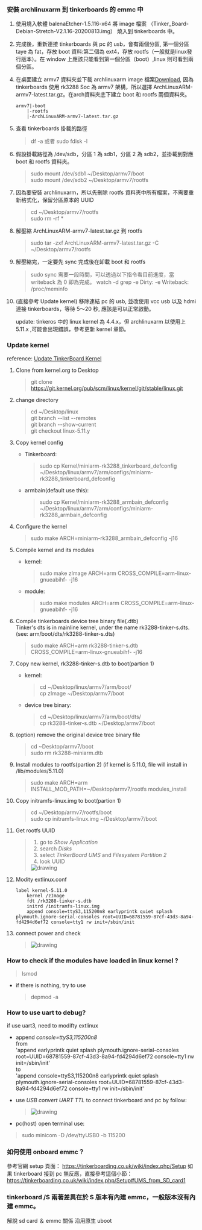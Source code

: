 ### 安裝 archlinuxarm 到 tinkerboards 的 emmc 中

1. 使用燒入軟體 balenaEtcher-1.5.116-x64 將 image
檔案 （Tinker_Board-Debian-Stretch-V2.1.16-20200813.img）
燒入到 tinkerboards 中。

2. 完成後，重新連接 tinkerboards 與 pc 的 usb，會有兩個分區,
第一個分區taye 為 fat，存放 boot 資料:第二個為 ext4，存放 rootfs（一般就是linux發行版本）。在 window 上應該只能看到第一個分區（boot）,linux 則可看到兩個分區。

<!-- 3. 移除連接中的 tinkerboards 裝置, 一般是掛載在 /dev/sdX，X-> 取決於有幾個外接usb除存裝置，如果 tinkerboard 為第二個，則為 sdb, 第一個分區為 sdb1，以此類推數字與分區關係。

    `sudo umount /dev/sdb*` -->

4. 在桌面建立 armv7 資料夾並下載 archlinuxarm image 檔案[Download](https://archlinuxarm.org/about/downloads), 因為tinkerboards 使用 rk3288 Soc 為 armv7 架構，所以選擇 ArchLinuxARM-armv7-latest.tar.gz。在arch資料夾底下建立 boot 和 rootfs 兩個資料夾。

    ```
    armv7|-boot
        |-rootfs
        |-ArchLinuxARM-armv7-latest.tar.gz
    ```

5. 查看 tinkerboards 掛載的路徑
    > df -a 或者 sudo fdisk -l

<!-- 5. 假設因為目前 /dev/sdb2 上面是官方 debain 中的檔案，刪除資料夾中所有檔案。

    `yes | sudo mkfs.ext4 /dev/sdb4` -->

6. 假設掛載路徑為 /dev/sdb，分區 1 為 sdb1，分區 2 為 sdb2，並掛載到對應 boot 和 rootfs 資料夾。
    > sudo mount /dev/sdb1 ~/Desktop/armv7/boot  
    sudo mount /dev/sdb2 ~/Desktop/armv7/rootfs

7. 因為要安裝 archlinuxarm，所以先刪除 rootfs 資料夾中所有檔案，不需要重新格式化，保留分區原本的 UUID
    > cd ~/Desktop/armv7/rootfs  
    sudo rm -rf *  
 
8. 解壓縮 ArchLinuxARM-armv7-latest.tar.gz 到 rootfs
    > sudo tar -zxf ArchLinuxARM-armv7-latest.tar.gz -C ~/Desktop/armv7/rootfs

9. 解壓縮完，一定要先 sync 完成後在卸載 boot 和 rootfs  
    > sudo sync
    需要一段時間，可以透過以下指令看目前進度，當 writeback 為 0 即為完成。
    > watch -d grep -e Dirty: -e Writeback: /proc/meminfo

10. (直接參考 Update kernel) 移除連結 pc 的 usb, 並改使用 vcc usb 以及 hdmi 連接 tinkerboards，等待 5～20 秒, 應該是可以正常啟動。

    update: tinkeros 中的 linux kernel 為 4.4.x，但 archlinuxarm 以使用上 5.11.x ,可能會出現錯誤，參考更新 kernel 章節。
    
### Update kernel

reference: [Update TinkerBoard Kernel](https://gist.github.com/TinkerTeam/6286550ce70d34f6b3d483cd803da786#gistcomment-3563189)

1. Clone from kernel.org to Desktop
    > git clone https://git.kernel.org/pub/scm/linux/kernel/git/stable/linux.git

2. change directory
    > cd ~/Desktop/linux  
    git branch --list --remotes  
    git branch --show-current  
    git checkout linux-5.11.y

3. Copy kernel config  
    - Tinkerboard:    
        > sudo cp Kernel/miniarm-rk3288_tinkerboard_defconfig ~/Desktop/linux/armv7/arm/configs/miniarm-rk3288_tinkerboard_defconfig

    - armbain(default use this):   
        > sudo cp Kernel/miniarm-rk3288_armbain_defconfig ~/Desktop/linux/armv7/arm/configs/miniarm-rk3288_armbain_defconfig

4. Configure the kernel
    > sudo make ARCH=miniarm-rk3288_armbain_defconfig -j16

5. Compile kernel and its modules
    - kernel:
        > sudo make zImage ARCH=arm CROSS_COMPILE=arm-linux-gnueabihf- -j16
    - module:
        > sudo make modules ARCH=arm CROSS_COMPILE=arm-linux-gnueabihf- -j16

6. Compile tinkerboards device tree binary file(.dtb)   
Tinker's dts is in mainline kernel, under the name rk3288-tinker-s.dts.(see: arm/boot/dts/rk3288-tinker-s.dts)
    > sudo make ARCH=arm rk3288-tinker-s.dtb CROSS_COMPILE=arm-linux-gnueabihf- -j16

7. Copy new kernel, rk3288-tinker-s.dtb to boot(partion 1)
    - kernel:
        > cd ~/Desktop/linux/armv7/arm/boot/  
        cp zImage ~/Desktop/armv7/boot
    - device tree binary:
        >cd ~/Desktop/linux/armv7/arm/boot/dts/   
        cp rk3288-tinker-s.dtb ~/Desktop/armv7/boot

8. (option) remove the original device tree binary file
    > cd ~Desktop/armv7/boot  
    sudo rm rk3288-miniarm.dtb

9. Install modules to rootfs(partion 2)
(if kernel is 5.11.0, file will install in /lib/modules/5.11.0)
    > sudo make ARCH=arm INSTALL_MOD_PATH=~/Desktop/armv7/rootfs modules_install

10. Copy initramfs-linux.img to boot(partion 1)
    > cd ~/Desktop/armv7/rootfs/boot  
   sudo cp initramfs-linux.img ~/Desktop/armv7/boot

11. Get rootfs UUID
    > 1. go to *Show Application*
    > 2. search *Disks*
    > 3. select *TinkerBoard UMS* and *Filesystem Partition 2*
    > 4. look UUID
    > <img src="img/disks.png" alt="drawing"/>

9. Modity extlinux.conf
    ```
    label kernel-5.11.0
        kernel /zImage
        fdt /rk3288-tinker-s.dtb
        initrd /initramfs-linux.img
        append console=ttyS3,115200n8 earlyprintk quiet splash plymouth.ignore-serial-consoles root=UUID=68781559-87cf-43d3-8a94-fd4294d6ef72 console=tty1 rw init=/sbin/init
    ```
10. connect power and check
    > <img src="img/uname_pacman_version.png" alt="drawing"/>

### How to check if the modules have loaded in linux kernel ?
> lsmod  
- if there is nothing, try to use 
    > depmod -a
### How to use uart to debug?
if use uart3, need to modifty extlinux
- append *console=ttyS3,115200n8*  
    from  
    'append earlyprintk quiet splash plymouth.ignore-serial-consoles root=UUID=68781559-87cf-43d3-8a94-fd4294d6ef72 console=tty1 rw init=/sbin/init'  
    to  
    'append console=ttyS3,115200n8 earlyprintk quiet splash plymouth.ignore-serial-consoles root=UUID=68781559-87cf-43d3-8a94-fd4294d6ef72 console=tty1 rw init=/sbin/init'
- use *USB convert UART TTL* to connect tinkerboard and pc by follow: 
    > <img src="img/gpio-pinout.png" alt="drawing"/>

- pc(host) open terminal use:
> sudo minicom -D /dev/ttyUSB0 -b 115200 

### 如何使用 onboard emmc？
參考官網 setup 頁面：
https://tinkerboarding.co.uk/wiki/index.php/Setup
如果 tinkerboard 接到 pc 無反應，直接參考這個小節：
https://tinkerboarding.co.uk/wiki/index.php/Setup#UMS_from_SD_card1

### tinkerboard /S 兩著差異在於 S 版本有內建 emmc，一般版本沒有內建 emmc。

解說 sd card ＆ emmc 關係
沿用原生 uboot 
